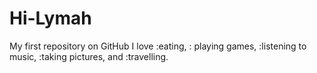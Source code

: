 # Hi-Lymah
My first repository on GitHub
I love :eating, : playing games, :listening to music, :taking pictures, and :travelling. 
